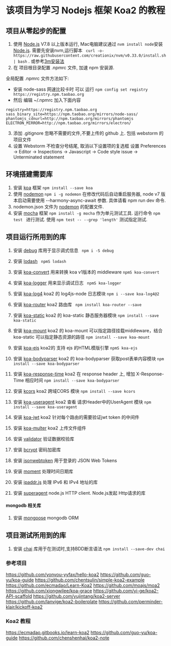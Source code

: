 # 该项目为学习 Nodejs 框架 Koa2 的教程


## 项目从零起步的配置

1. 使用 [Node.js] V7.8 以上版本运行, Mac电脑建议通过 ``` nvm install node ```安装 [Node.js].  需要先安装nvm,运行脚本 ``` curl -o- https://raw.githubusercontent.com/creationix/nvm/v0.33.0/install.sh | bash``` . 或参考[3m安装法]
2. 在 项目根目录配置 .npmrc 文件, 加速 npm 安装源.

全局配置 .npmrc 文件方法如下:
- 安装 node-sass 网速比较卡时  可以 运行 ```npm config set registry https://registry.npm.taobao.org```  
- 然后 编辑 ~/.npmrc 加入下面内容
```
registry=https://registry.npm.taobao.org
sass_binary_site=https://npm.taobao.org/mirrors/node-sass/
phantomjs_cdnurl=http://npm.taobao.org/mirrors/phantomjs
ELECTRON_MIRROR=http://npm.taobao.org/mirrors/electron/
```


3. 添加 .gitignore 忽略不需要的文件,不要上传的 github 上. 包括 webstorm 的项目文件
4. 设置 Webstorm 不检查分号结尾, 取消以下设置项的复选框  设置 Preferences -> Editor -> Inspections -> Javascript -> Code style issue -> Unterminated statement 





## 环境搭建需要库 

1. 安装 [koa] 框架 ``` npm install --save koa ```
2. 使用 [nodemon] ``` npm i -g nodemon ``` 在修改代码后自动重启服务器, node v7 版本启动需要使用 --harmony-async-await 参数. 具体请看 npm run dev 命令.
3. nodemon.json 文件为 [nodemon] 的配置文件.
4. 安装 [mocha] 框架 ``` npm install -g mocha ``` 作为单元测试工具. 运行命令 ```npm test ``` 进行测试. 使用 ``` npm test -- --grep 'length' ``` 测试指定测试.



## 项目运行所用到的库

1. 安装 [debug] 库用于显示调式信息  ``` npm i -S debug``` 
2. 安装 [lodash] ``` npmS lodash``` 
3. 安装 [koa-convert] 用来转换 koa v1版本的 middleware ``` npmS koa-convert ``` 
4. 安装 [koa-logger] 用来显示调试日志 ``` npmS koa-logger``` 
5. 安装 [koa-log4] koa2 的 log4js-node 日志模块 ``` npm i --save koa-log4@2 ``` 
6. 安装 [koa-router] koa2 路由库 ``` npm install koa-router --save``` 
7. 安装 [koa-static] koa2 的 koa-static 静态服务器模块 ``` npm install --save koa-static ``` 
8. 安装 [koa-mount] koa2 的 koa-mount 可以指定路径挂载middleware，结合koa-static 可以指定静态资源的路径 ``` npm install --save koa-mount ``` 
9. 安装 [koa-ejs]  koa2的 支持 ejs 的HTML模版引擎  ``` npmS koa-ejs ``` 
10. 安装 [koa-bodyparser] koa2 的 koa-bodyparser 获取post表单内容模块 ``` npm install --save koa-bodyparser ``` 
11. 安装 [koa-response-time] koa2 在 response header 上, 增加 X-Response-Time 相应时间 ``` npm install --save koa-bodyparser ``` 
12. 安装 [kcors] koa2 跨域CORS 模块 ``` npm install --save kcors ``` 
13. 安装 [koa-useragent] koa2 查看 请求Header中的UserAgent 模块 ``` npm install --save koa-useragent ``` 
14. 安装 [koa-jwt]  koa2 针对每个路由的需要验证jwt token 的中间件
15. 安装 [koa-multer]  koa2 上传文件组件


20. 安装 [validator] 验证数据校验库
21. 安装 [bcrypt] 密码加密库
22. 安装 [jsonwebtoken] 用于登录的 JSON Web Tokens
23. 安装 [moment] 处理时间日期库
24. 安装 [ipaddr.js] 处理 IPv6 和 IPv4 地址的库

30. 安装 [superagent] node.js HTTP client. Node.js发起 Http请求的库




#### mongodb 相关库

1. 安装 [mongoose] mongodb ORM


## 项目测试所用到的库
1. 安装 [chai] 库用于在测试时,支持BDD断言语法  ``` npm install --save-dev chai ``` 



[Node.js]: https://nodejs.org/en/
[nvm]: https://github.com/creationix/nvm
[3m安装法]: https://cnodejs.org/topic/57f628098489e7ca69f4e839



[nodemon]: https://github.com/remy/nodemon
[mocha]: https://mochajs.org/
[chai]: http://chaijs.com/


[lodash]: https://github.com/lodash/lodash
[moment]: https://github.com/moment/moment/
[validator]: https://github.com/chriso/validator.js
[bcrypt]: https://github.com/kelektiv/node.bcrypt.js
[jsonwebtoken]: https://github.com/auth0/node-jsonwebtoken
[ipaddr.js]: https://github.com/whitequark/ipaddr.js/commits/master
[superagent]: https://github.com/visionmedia/superagent


[koa]: http://koajs.com/
[debug]: https://github.com/visionmedia/debug
[koa-convert]: https://github.com/koajs/convert
[koa-logger]: https://github.com/koajs/logger
[koa-log4]: https://github.com/dominhhai/koa-log4js
[koa-router]: https://github.com/alexmingoia/koa-router
[koa-static]: https://github.com/koajs/static
[koa-mount]: https://github.com/koajs/mount
[koa-ejs]: https://github.com/koajs/ejs
[koa-bodyparser]: https://github.com/koajs/bodyparser
[koa-response-time]: https://github.com/koajs/response-time
[koa-useragent]: https://github.com/rvboris/koa-useragent
[kcors]: https://github.com/koajs/cors
[koa-jwt]: https://github.com/koajs/jwt
[koa-multer]: https://github.com/koa-modules/multer


[mongoose]: http://mongoosejs.com/



### 参考项目

https://github.com/yonyou-yyfax/hello-koa2
https://github.com/guo-yu/koa-guide
https://github.com/chentsulin/simple-koa2-example
https://github.com/ecmadao/Learn-Koa2
https://github.com/moajs/moa2
https://github.com/xiongwilee/koa-grace
https://github.com/yi-ge/koa2-API-scaffold
https://github.com/yujintang/koa2-server
https://github.com/lanvige/koa2-boilerplate
https://github.com/perminder-klair/kickoff-koa2




### Koa2 教程
https://ecmadao.gitbooks.io/learn-koa2
https://github.com/guo-yu/koa-guide
https://github.com/chenshenhai/koa2-note






